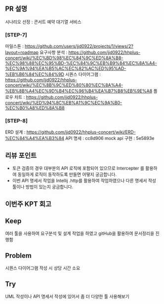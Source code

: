 ## PR 설명
시나리오 선정 : 콘서트 예약 대기열 서비스

### [STEP-7]
마일스톤 : https://github.com/users/jjd0922/projects/1/views/2?layout=roadmap
요구사항 분석 : https://github.com/jjd0922/hhplus-concert/wiki/%EC%BD%98%EC%84%9C%ED%8A%B8-%EC%98%88%EC%95%BD-%EC%84%9C%EB%B9%84%EC%8A%A4-%EC%9A%94%EA%B5%AC%EC%82%AC%ED%95%AD-%EB%B6%84%EC%84%9D
시퀀스 다이어그램 : https://github.com/jjd0922/hhplus-concert/wiki/%EC%8B%9C%ED%80%80%EC%8A%A4-%EB%8B%A4%EC%9D%B4%EC%96%B4%EA%B7%B8%EB%9E%A8
플로우 차트 : https://github.com/jjd0922/hhplus-concert/wiki/%ED%94%8C%EB%A1%9C%EC%9A%B0-%EC%B0%A8%ED%8A%B8

### [STEP-8]
ERD 설계 : https://github.com/jjd0922/hhplus-concert/wiki/ERD-%EC%84%A4%EA%B3%84
API 명세 : cc8d906
mock api 구현 : 5e5893e

## 리뷰 포인트

* 토큰 검증의 경우 대부분의 API 로직에 포함되어 있으므로 Intercepter 를 활용하여 동일하게 로직이 동작하도록 만들면 어떻지 궁금합니다.
* 이번 API 명세서 작업을 Intellij .http를 활용하여 작업하였으나 다른 명세서 작성 툴이나 방법이 있는지 궁금합니다. 


## 이번주 KPT 회고
## Keep
여러 툴을 사용하여 요구분석 및 설계 작업을 하였고 gitHub을 활용하여 문서정리을 진행함

## Problem
시퀀스 다이어그램 작성 시 상당 시간 소요

## Try
UML 작성이나 API 명세서 작성에 있어서 좀 더 다양한 툴 사용해보기